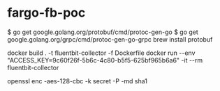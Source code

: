# fargo-fb-poc

$ go get google.golang.org/protobuf/cmd/protoc-gen-go
$ go get google.golang.org/grpc/cmd/protoc-gen-go-grpc
brew install protobuf

docker build . -t fluentbit-collector -f Dockerfile
docker run --env "ACCESS_KEY=9c60f26f-5b6c-4c80-b5f5-625bf965b6a6" -it --rm fluentbit-collector

openssl enc -aes-128-cbc -k secret -P -md sha1
